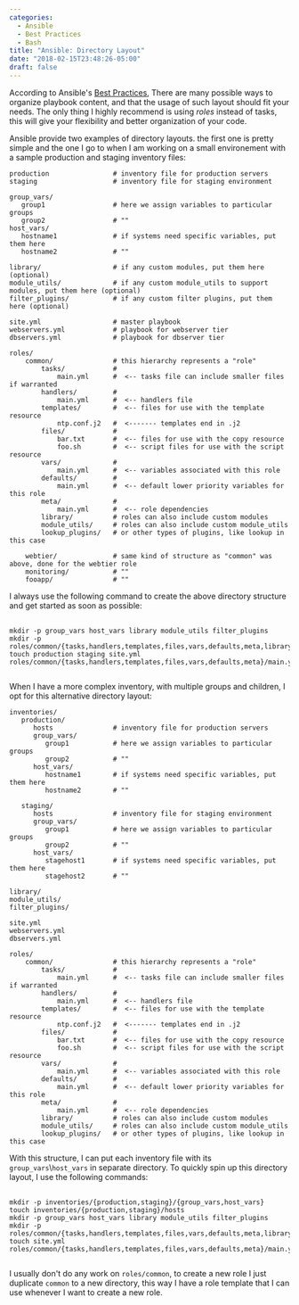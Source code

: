 ```yaml
---
categories:
  - Ansible
  - Best Practices
  - Bash
title: "Ansible: Directory Layout"
date: "2018-02-15T23:48:26-05:00"
draft: false
---
```


According to Ansible's [Best Practices](http://docs.ansible.com/ansible/latest/playbooks_best_practices.html "Ansible best practices"), There are many possible ways to organize playbook content, and that the usage of such layout should fit your needs. The only thing I highly recommend is using _roles_ instead of tasks, this will give your flexibility and better organization of your code.

Ansible provide two examples of directory layouts. the first one is pretty simple and the one I go to when I am working on a small environement with a sample production and staging inventory files:

    production                # inventory file for production servers
    staging                   # inventory file for staging environment

    group_vars/
       group1                 # here we assign variables to particular groups
       group2                 # ""
    host_vars/
       hostname1              # if systems need specific variables, put them here
       hostname2              # ""

    library/                  # if any custom modules, put them here (optional)
    module_utils/             # if any custom module_utils to support modules, put them here (optional)
    filter_plugins/           # if any custom filter plugins, put them here (optional)

    site.yml                  # master playbook
    webservers.yml            # playbook for webserver tier
    dbservers.yml             # playbook for dbserver tier

    roles/
        common/               # this hierarchy represents a "role"
            tasks/            #
                main.yml      #  <-- tasks file can include smaller files if warranted
            handlers/         #
                main.yml      #  <-- handlers file
            templates/        #  <-- files for use with the template resource
                ntp.conf.j2   #  <------- templates end in .j2
            files/            #
                bar.txt       #  <-- files for use with the copy resource
                foo.sh        #  <-- script files for use with the script resource
            vars/             #
                main.yml      #  <-- variables associated with this role
            defaults/         #
                main.yml      #  <-- default lower priority variables for this role
            meta/             #
                main.yml      #  <-- role dependencies
            library/          # roles can also include custom modules
            module_utils/     # roles can also include custom module_utils
            lookup_plugins/   # or other types of plugins, like lookup in this case

        webtier/              # same kind of structure as "common" was above, done for the webtier role
        monitoring/           # ""
        fooapp/               # ""

I always use the following command to create the above directory structure and get started as soon as possible:

<pre>
  <code class="language-bash">
mkdir -p group_vars host_vars library module_utils filter_plugins
mkdir -p roles/common/{tasks,handlers,templates,files,vars,defaults,meta,library,module_utils,lookup_plugins}
touch production staging site.yml roles/common/{tasks,handlers,templates,files,vars,defaults,meta}/main.yml
  </code>
</pre>

When I have a more complex inventory, with multiple groups and children, I opt for this alternative directory layout:

    inventories/
       production/
          hosts               # inventory file for production servers
          group_vars/
             group1           # here we assign variables to particular groups
             group2           # ""
          host_vars/
             hostname1        # if systems need specific variables, put them here
             hostname2        # ""

       staging/
          hosts               # inventory file for staging environment
          group_vars/
             group1           # here we assign variables to particular groups
             group2           # ""
          host_vars/
             stagehost1       # if systems need specific variables, put them here
             stagehost2       # ""

    library/
    module_utils/
    filter_plugins/

    site.yml
    webservers.yml
    dbservers.yml

    roles/
        common/               # this hierarchy represents a "role"
            tasks/            #
                main.yml      #  <-- tasks file can include smaller files if warranted
            handlers/         #
                main.yml      #  <-- handlers file
            templates/        #  <-- files for use with the template resource
                ntp.conf.j2   #  <------- templates end in .j2
            files/            #
                bar.txt       #  <-- files for use with the copy resource
                foo.sh        #  <-- script files for use with the script resource
            vars/             #
                main.yml      #  <-- variables associated with this role
            defaults/         #
                main.yml      #  <-- default lower priority variables for this role
            meta/             #
                main.yml      #  <-- role dependencies
            library/          # roles can also include custom modules
            module_utils/     # roles can also include custom module_utils
            lookup_plugins/   # or other types of plugins, like lookup in this case

With this structure, I can put each inventory file with its `group_vars`\\`host_vars` in separate directory. To quickly spin up this directory layout, I use the following commands:

<pre>
  <code class="language-bash">
mkdir -p inventories/{production,staging}/{group_vars,host_vars}
touch inventories/{production,staging}/hosts
mkdir -p group_vars host_vars library module_utils filter_plugins
mkdir -p roles/common/{tasks,handlers,templates,files,vars,defaults,meta,library,module_utils,lookup_plugins}
touch site.yml roles/common/{tasks,handlers,templates,files,vars,defaults,meta}/main.yml
  </code>
</pre>

I usually don't do any work on `roles/common`, to create a new role I just duplicate `common` to a new directory, this way I have a role template that I can use whenever I want to create a new role.
